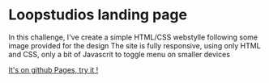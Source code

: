 # Loopstudios landing page

In this challenge, I've create a simple HTML/CSS webstylle following some image provided for the design
The site is fully responsive, using only HTML and CSS, only a bit of Javascrit to toggle menu on smaller devices

[It's on github Pages, try it !](https://mowee59.github.io/Loopstudio/)
